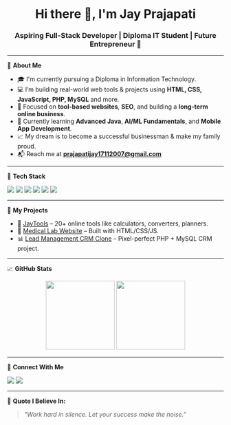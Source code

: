 <h1 align="center">Hi there 👋, I'm Jay Prajapati</h1>
<h3 align="center">Aspiring Full-Stack Developer | Diploma IT Student | Future Entrepreneur 🚀</h3>

---

🌟 **About Me**
- 🎓 I'm currently pursuing a Diploma in Information Technology.
- 💻 I’m building real-world web tools & projects using **HTML, CSS, JavaScript, PHP, MySQL** and more.
- 🎯 Focused on **tool-based websites**, **SEO**, and building a **long-term online business**.
- 🌱 Currently learning **Advanced Java**, **AI/ML Fundamentals**, and **Mobile App Development**.
- 📈 My dream is to become a successful businessman & make my family proud.
- 📬 Reach me at **prajapatijay17112007@gmail.com**

---

🚀 **Tech Stack**
<p align="left">
  <img src="https://img.shields.io/badge/HTML5-E34F26?style=flat&logo=html5&logoColor=white"/>
  <img src="https://img.shields.io/badge/CSS3-1572B6?style=flat&logo=css3&logoColor=white"/>
  <img src="https://img.shields.io/badge/JavaScript-F7DF1E?style=flat&logo=javascript&logoColor=black"/>
  <img src="https://img.shields.io/badge/PHP-777BB4?style=flat&logo=php&logoColor=white"/>
  <img src="https://img.shields.io/badge/MySQL-4479A1?style=flat&logo=mysql&logoColor=white"/>
  <img src="https://img.shields.io/badge/GitHub-181717?style=flat&logo=github&logoColor=white"/>
</p>

---

📌 **My Projects**
- 🔧 [JayTools](https://www.taskproper.com) – 20+ online tools like calculators, converters, planners.
- 💼 [Medical Lab Website](https://github.com/jayprajapati-dev/medical-lab-site) – Built with HTML/CSS/JS.
- 📊 [Lead Management CRM Clone](https://github.com/jayprajapati-dev/crm-clone) – Pixel-perfect PHP + MySQL CRM project.

---

📈 **GitHub Stats**
<p align="center">
  <img src="https://github-readme-stats.vercel.app/api?username=jayprajapati-dev&show_icons=true&theme=radical" height="160"/>
  <img src="https://github-readme-stats.vercel.app/api/top-langs/?username=jayprajapati-dev&layout=compact&theme=radical" height="160"/>
</p>

---

🔗 **Connect With Me**
<p>
  <a href="https://github.com/jayprajapati-dev"><img src="https://img.shields.io/badge/GitHub-jayprajapati--dev-181717?style=flat&logo=github&logoColor=white"/></a>
  <a href="mailto:jayprajapati.dev@gmail.com"><img src="https://img.shields.io/badge/Gmail-jayprajapati.dev%40gmail.com-D14836?style=flat&logo=gmail&logoColor=white"/></a>
</p>

---

🧠 **Quote I Believe In:**

> *"Work hard in silence. Let your success make the noise."*
